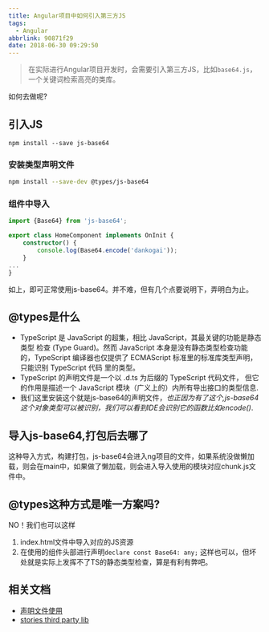 ```yaml
---
title: Angular项目中如何引入第三方JS
tags:
  - Angular
abbrlink: 90871f29
date: 2018-06-30 09:29:50
---
```

> 在实际进行Angular项目开发时，会需要引入第三方JS，比如`base64.js`，一个关键词检索高亮的类库。

如何去做呢?

## 引入JS
```
npm install --save js-base64
```

### 安装类型声明文件
```bash
npm install --save-dev @types/js-base64

```
### 组件中导入
```typescript
import {Base64} from 'js-base64';

export class HomeComponent implements OnInit {
    constructor() {
        console.log(Base64.encode('dankogai'));
    }
...
}
```
如上，即可正常使用js-base64。并不难，但有几个点要说明下，弄明白为止。

## @types是什么
- TypeScript 是 JavaScript 的超集，相比 JavaScript，其最关键的功能是静态类型 检查 (Type Guard)。然而 JavaScript 本身是没有静态类型检查功能的，TypeScript 编译器也仅提供了 ECMAScript 标准里的标准库类型声明，只能识别 TypeScript 代码 里的类型。
- TypeScript 的声明文件是一个以 .d.ts 为后缀的 TypeScript 代码文件， 但它的作用是描述一个 JavaScript 模块（广义上的）内所有导出接口的类型信息.
- 我们这里安装这个就是js-base64的声明文件，*也正因为有了这个,js-base64这个对象类型可以被识别，我们可以看到IDE会识别它的函数比如encode()*.

## 导入js-base64,打包后去哪了
这种导入方式，构建打包，js-base64会进入ng项目的文件，如果系统没做懒加载，则会在main中，如果做了懒加载，则会进入导入使用的模块对应chunk.js文件中。
## @types这种方式是唯一方案吗?
NO！我们也可以这样
1. index.html文件中导入对应的JS资源
2. 在使用的组件头部进行声明`declare const Base64: any;`
这样也可以，但坏处就是实际上发挥不了TS的静态类型检查，算是有利有弊吧。

## 相关文档
+ [声明文件使用](https://www.tslang.cn/docs/handbook/declaration-files/consumption.html)
+ [stories third party lib](https://github.com/angular/angular-cli/wiki/stories-third-party-lib)